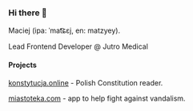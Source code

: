 ### Hi there 👋

Maciej (ipa: ˈmat͡ɕɛj, en: matzyey).

Lead Frontend Developer @ Jutro Medical

#### Projects

[konstytucja.online](https://konstytucja.online) - Polish Constitution reader.

[miastoteka.com](https://miastoteka.com) - app to help fight against vandalism.
